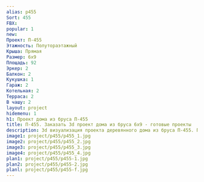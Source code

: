 ```yaml
---
alias: p455
Sort: 455
FBX: 
popular: 1
new: 
Проект: П-455
Этажность: Полутораэтажный
Крыша: Прямая
Размер: 6х9
Площадь: 92
Эркер: 2
Балкон: 2
Кукушка: 1
Гараж: 2
Котельная: 2
Терраса: 2
В чашу: 2
layout: project
hidemenu: 1
h1: Проект дома из бруса П-455
title: П-455. Заказать 3d проект дома из бруса 6х9 - готовые проекты
description: 3d визуализация проекта деревянного дома из бруса П-455. Площадь 92 м2, размер 6х9. Вы можете внести любые изменения в проект.
image1: project/p455/p455_1.jpg
image2: project/p455/p455_2.jpg
image3: project/p455/p455_3.jpg
image4: project/p455/p455_4.jpg
plan1: project/p455/p455-1.jpg
plan2: project/p455/p455-2.jpg
planl: project/p455/p455-f.jpg
---
```

